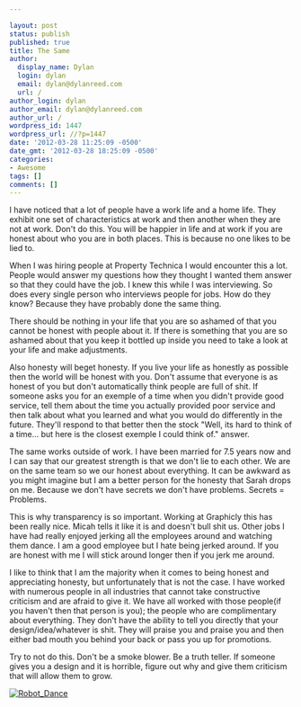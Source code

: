```yaml
---

layout: post
status: publish
published: true
title: The Same
author:
  display_name: Dylan
  login: dylan
  email: dylan@dylanreed.com
  url: /
author_login: dylan
author_email: dylan@dylanreed.com
author_url: /
wordpress_id: 1447
wordpress_url: //?p=1447
date: '2012-03-28 11:25:09 -0500'
date_gmt: '2012-03-28 18:25:09 -0500'
categories:
- Awesome
tags: []
comments: []
---
```


I have noticed that a lot of people have a work life and a home life. They exhibit one set of characteristics at work and then another when they are not at work. Don't do this. You will be happier in life and at work if you are honest about who you are in both places. This is because no one likes to be lied to.

When I was hiring people at Property Technica I would encounter this a lot. People would answer my questions how they thought I wanted them answer so that they could have the job. I knew this while I was interviewing. So does every single person who interviews people for jobs. How do they know? Because they have probably done the same thing.

There should be nothing in your life that you are so ashamed of that you cannot be honest with people about it. If there is something that you are so ashamed about that you keep it bottled up inside you need to take a look at your life and make adjustments.

Also honesty will beget honesty. If you live your life as honestly as possible then the world will be honest with you. Don't assume that everyone is as honest of you but don't automatically think people are full of shit. If someone asks you for an exemple of a time when you didn't provide good service, tell them about the time you actually provided poor service and then talk about what you learned and what you would do differently in the future. They'll respond to that better then the stock "Well, its hard to think of a time... but here is the closest exemple I could think of." answer.

The same works outside of work. I have been married for 7.5 years now and I can say that our greatest strength is that we don't lie to each other. We are on the same team so we our honest about everything. It can be awkward as you might imagine but I am a better person for the honesty that Sarah drops on me. Because we don't have secrets we don't have problems. Secrets = Problems.

This is why transparency is so important. Working at Graphicly this has been really nice. Micah tells it like it is and doesn't bull shit us. Other jobs I have had really enjoyed jerking all the employees around and watching them dance. I am a good employee but I hate being jerked around. If you are honest with me I will stick around longer then if you jerk me around.

I like to think that I am the majority when it comes to being honest and appreciating honesty, but unfortunately that is not the case. I have worked with numerous people in all industries that cannot take constructive criticism and are afraid to give it. We have all worked with those people(if you haven't then that person is you); the people who are complimentary about everything. They don't have the ability to tell you directly that your design/idea/whatever is shit. They will praise you and praise you and then either bad mouth you behind your back or pass you up for promotions.

Try to not do this. Don't be a smoke blower. Be a truth teller. If someone gives you a design and it is horrible, figure out why and give them criticism that will allow them to grow.

[![][1]][2]

   [1]: /media/2012/03/Robot_Dance.gif (Robot_Dance)
   [2]: /media/2012/03/Robot_Dance.gif

